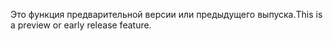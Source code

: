 <span data-ttu-id="999ed-101">Это функция предварительной версии или предыдущего выпуска.</span><span class="sxs-lookup"><span data-stu-id="999ed-101">This is a preview or early release feature.</span></span>